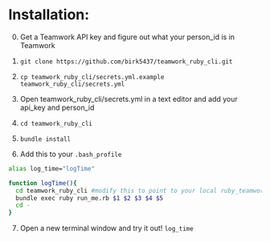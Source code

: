 # Installation:

0. Get a Teamwork API key and figure out what your person_id is in Teamwork
1. ``git clone https://github.com/birk5437/teamwork_ruby_cli.git``
2. ``cp teamwork_ruby_cli/secrets.yml.example teamwork_ruby_cli/secrets.yml``
3. Open teamwork_ruby_cli/secrets.yml in a text editor and add your api_key and person_id
4. ``cd teamwork_ruby_cli``
5. ``bundle install``

6. Add this to your ``.bash_profile``
```bash
alias log_time="logTime"

function logTime(){
  cd teamwork_ruby_cli #modify this to point to your local ruby_teamwork_cli folder
  bundle exec ruby run_me.rb $1 $2 $3 $4 $5
  cd -
}
```

7. Open a new terminal window and try it out!
``log_time``
